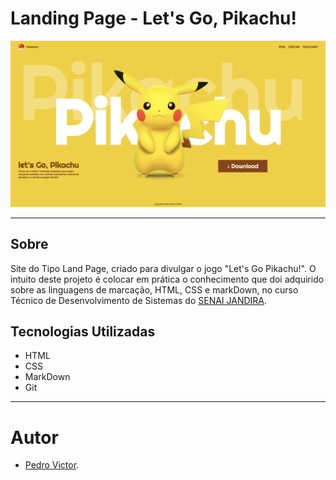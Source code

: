 # Landing Page - Let's Go, Pikachu!

![](./screenshot/preview.png)

---
## Sobre

Site do Tipo Land Page, criado para divulgar o jogo "Let's Go Pikachu!". O intuito deste projeto é colocar em prática o conhecimento que doi adquirido sobre as linguagens de marcação, HTML, CSS e markDown, no curso Técnico de Desenvolvimento de Sistemas do [SENAI JANDIRA](https://sp.senai.br/unidade/jandira/).

## Tecnologias Utilizadas 

- HTML 
- CSS 
- MarkDown
- Git
---
# Autor 
- [Pedro Victor](https://www.linkedin.com/in/pedro-rodrigues-41169031b/).